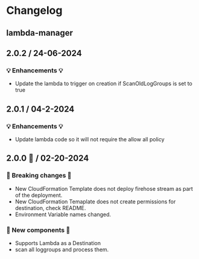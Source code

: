 # Changelog

## lambda-manager

## 2.0.2  / 24-06-2024
### 💡 Enhancements 💡
- Update the lambda to trigger on creation if ScanOldLogGroups is set to true

## 2.0.1  / 04-2-2024
### 💡 Enhancements 💡
- Update lambda code so it will not require the allow all policy

## 2.0.0 🎉 / 02-20-2024
### 🛑 Breaking changes 🛑
- New CloudFormation Template does not deploy firehose stream as part of the deployment.
- New CloudFormation Temaplate does not create permissions for destination, check README.
- Environment Variable names changed.

### 🚀 New components 🚀
- Supports Lambda as a Destination
- scan all loggroups and process them.

<!-- To add a new entry write: -->
<!-- ### version / full date -->
<!-- * [Update/Bug fix] message that describes the changes that you apply -->